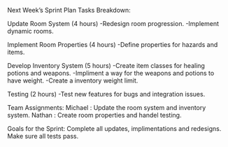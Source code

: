 Next Week’s Sprint Plan
Tasks Breakdown:

Update Room System (4 hours)
-Redesign room progression.
-Implement dynamic rooms.

Implement Room Properties (4 hours)
-Define properties for hazards and items.

Develop Inventory System (5 hours)
-Create item classes for healing potions and weapons.
-Impliment a way for the weapons and potions to have weight.
-Create a inventory weight limit.


Testing (2 hours)
-Test new features for bugs and integration issues.

Team Assignments:
Michael : Update the room system and inventory system.
Nathan  : Create room properties and handel testing.

Goals for the Sprint:
Complete all updates, implimentations and redesigns.
Make sure all tests pass.
